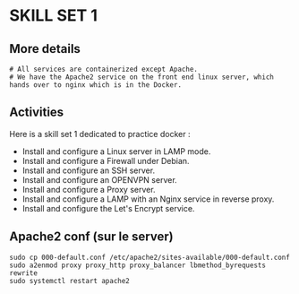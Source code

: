 # SKILL SET 1

## More details

```
# All services are containerized except Apache.
# We have the Apache2 service on the front end linux server, which hands over to nginx which is in the Docker.
```

## Activities 

Here is a skill set 1 dedicated to practice docker :

- Install and configure a Linux server in LAMP mode.
- Install and configure a Firewall under Debian.
- Install and configure an SSH server.
- Install and configure an OPENVPN server.
- Install and configure a Proxy server.
- Install and configure a LAMP with an Nginx service in reverse proxy.
- Install and configure the Let's Encrypt service.

## Apache2 conf (sur le server)

```
sudo cp 000-default.conf /etc/apache2/sites-available/000-default.conf
sudo a2enmod proxy proxy_http proxy_balancer lbmethod_byrequests rewrite
sudo systemctl restart apache2
```